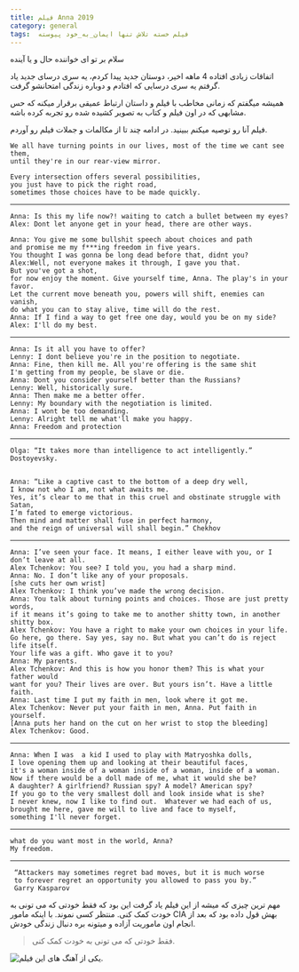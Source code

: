 ```yaml
---
title: فیلم Anna 2019
category: general
tags:  فیلم خسته تلاش تنها ایمان_به_خود پیوسته
---
```






سلام بر تو ای خواننده حال و یا آینده

اتفاقات زیادی افتاده 4 ماهه اخیر، دوستان جدید پیدا کردم، یه سری درسای جدید یاد گرفتم یه سری درسایی که افتادم و دوباره زندگی امتحانشو گرفت.

  همیشه میگفتم که زمانی مخاطب با فیلم و داستان ارتباط عمیقی برقرار میکنه که  حس مشابهی که در اون فیلم و کتاب به تصویر کشیده شده رو تجربه کرده باشه.

فیلم آنا رو توصیه میکنم ببینید. در ادامه چند تا از مکالمات و جملات فیلم رو آوردم.



    We all have turning points in our lives, most of the time we cant see them,
    until they're in our rear-view mirror.
    
    Every intersection offers several possibilities,
    you just have to pick the right road,  
    sometimes those choices have to be made quickly.

--------------

    Anna: Is this my life now?! waiting to catch a bullet between my eyes?
    Alex: Dont let anyone get in your head, there are other ways.

    Anna: You give me some bullshit speech about choices and path 
    and promise me my f***ing freedom in five years. 
    You thought I was gonna be long dead before that, didnt you?
    Alex:Well, not everyone makes it through, I gave you that. 
    But you've got a shot,
    for now enjoy the moment. Give yourself time, Anna. The play's in your favor.
    Let the current move beneath you, powers will shift, enemies can vanish, 
    do what you can to stay alive, time will do the rest.
    Anna: If I find a way to get free one day, would you be on my side?
    Alex: I'll do my best.

---------------

    Anna: Is it all you have to offer?
    Lenny: I dont believe you're in the position to negotiate.
    Anna: Fine, then kill me. All you're offering is the same shit 
    I'm getting from my people, be slave or die.
    Anna: Dont you consider yourself better than the Russians?
    Lenny: Well, historically sure.
    Anna: Then make me a better offer.
    Lenny: My boundary with the negotiation is limited.
    Anna: I wont be too demanding.
    Lenny: Alright tell me what'll make you happy.
    Anna: Freedom and protection

----------------

    Olga: “It takes more than intelligence to act intelligently.” Dostoyevsky.


    Anna: “Like a captive cast to the bottom of a deep dry well, 
    I know not who I am, not what awaits me. 
    Yes, it’s clear to me that in this cruel and obstinate struggle with Satan,
    I’m fated to emerge victorious.
    Then mind and matter shall fuse in perfect harmony, 
    and the reign of universal will shall begin.” Chekhov

-----------------

    Anna: I’ve seen your face. It means, I either leave with you, or I don’t leave at all.
    Alex Tchenkov: You see? I told you, you had a sharp mind.
    Anna: No. I don’t like any of your proposals.
    [she cuts her own wrist]
    Alex Tchenkov: I think you’ve made the wrong decision.
    Anna: You talk about turning points and choices. Those are just pretty words, 
    if it means it’s going to take me to another shitty town, in another shitty box.
    Alex Tchenkov: You have a right to make your own choices in your life.
    Go here, go there. Say yes, say no. But what you can’t do is reject life itself.
    Your life was a gift. Who gave it to you?
    Anna: My parents.
    Alex Tchenkov: And this is how you honor them? This is what your father would
    want for you? Their lives are over. But yours isn’t. Have a little faith.
    Anna: Last time I put my faith in men, look where it got me.
    Alex Tchenkov: Never put your faith in men, Anna. Put faith in yourself.
    [Anna puts her hand on the cut on her wrist to stop the bleeding]
    Alex Tchenkov: Good.

-------------------------


    Anna: When I was  a kid I used to play with Matryoshka dolls,   
    I love opening them up and looking at their beautiful faces,   
    it's a woman inside of a woman inside of a woman, inside of a woman.  
    Now if there would be a doll made of me, what it would she be?  
    A daughter? A girlfriend? Russian spy? A model? American spy?   
    If you go to the very smallest doll and look inside what is she?   
    I never knew, now I like to find out.  Whatever we had each of us,   
    brought me here, gave me will to live and face to myself,   
    something I'll never forget.


-------------------------
    what do you want most in the world, Anna?
    My freedom.


-------------------------

     “Attackers may sometimes regret bad moves, but it is much worse 
     to forever regret an opportunity you allowed to pass you by.”  
     Garry Kasparov


مهم ترین چیزی که میشه از این فیلم یاد گرفت این بود که فقط خودتی که می تونی به خودت کمک کنی. منتظر کسی نموند. با اینکه مامور CIA بهش قول داده بود که بعد از انجام اون ماموریت آزاده و میتونه بره دنبال زندگی خودش.


> فقط خودتی که می تونی به خودت کمک کنی.

![یکی از آهنگ های این فیلم.](https://www.youtube.com/watch?v=Nzj1R_9G4TM)





